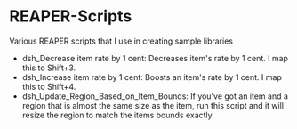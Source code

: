 # REAPER-Scripts
Various REAPER scripts that I use in creating sample libraries

- dsh_Decrease item rate by 1 cent: Decreases item's rate by 1 cent. I map this to Shift+3.
- dsh_Increase item rate by 1 cent: Boosts an item's rate by 1 cent. I map this to Shift+4.
- dsh_Update_Region_Based_on_Item_Bounds: If you've got an item and a region that is almost the same size as the item, run this script and it will resize the region to match the items bounds exactly. 
